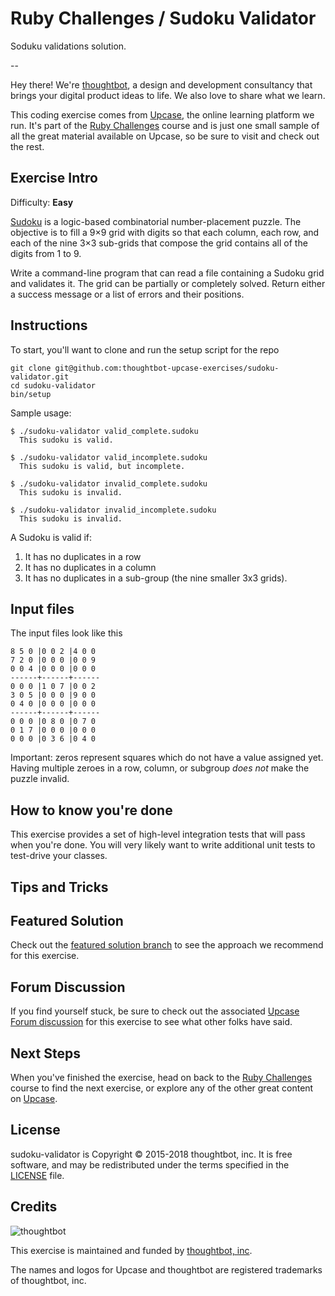 # Ruby Challenges / Sudoku Validator

Soduku validations solution.

--

Hey there! We're [thoughtbot](https://thoughtbot.com), a design and
development consultancy that brings your digital product ideas to life.
We also love to share what we learn.

This coding exercise comes from [Upcase](https://thoughtbot.com/upcase),
the online learning platform we run. It's part of the
[Ruby Challenges](https://thoughtbot.com/upcase/ruby-challenges) course and is just one small sample of all
the great material available on Upcase, so be sure to visit and check out the rest.

## Exercise Intro

Difficulty: **Easy**

[Sudoku](http://en.wikipedia.org/wiki/Sudoku) is a logic-based combinatorial number-placement puzzle. The objective is to fill a 9×9 grid with digits so that each column, each row, and each of the nine 3×3 sub-grids that compose the grid contains all of the digits from 1 to 9.

Write a command-line program that can read a file containing a Sudoku grid and validates it. The grid can be partially or completely solved. Return either a  success message or a list of errors and their positions.

## Instructions

To start, you'll want to clone and run the setup script for the repo

    git clone git@github.com:thoughtbot-upcase-exercises/sudoku-validator.git
    cd sudoku-validator
    bin/setup

Sample usage:

```
$ ./sudoku-validator valid_complete.sudoku
  This sudoku is valid.

$ ./sudoku-validator valid_incomplete.sudoku
  This sudoku is valid, but incomplete.

$ ./sudoku-validator invalid_complete.sudoku
  This sudoku is invalid.

$ ./sudoku-validator invalid_incomplete.sudoku
  This sudoku is invalid.
```

A Sudoku is valid if:

1. It has no duplicates in a row
2. It has no duplicates in a column
3. It has no duplicates in a sub-group (the nine smaller 3x3 grids).

## Input files
The input files look like this

```
8 5 0 |0 0 2 |4 0 0
7 2 0 |0 0 0 |0 0 9
0 0 4 |0 0 0 |0 0 0
------+------+------
0 0 0 |1 0 7 |0 0 2
3 0 5 |0 0 0 |9 0 0
0 4 0 |0 0 0 |0 0 0
------+------+------
0 0 0 |0 8 0 |0 7 0
0 1 7 |0 0 0 |0 0 0
0 0 0 |0 3 6 |0 4 0
```

Important: zeros represent squares which do not have a value assigned yet. Having multiple zeroes in a row, column, or subgroup _does not_ make the puzzle invalid.

## How to know you're done

This exercise provides a set of high-level integration tests that will pass when you're done. You will very likely want to write additional unit tests to test-drive your classes.

## Tips and Tricks



## Featured Solution

Check out the [featured solution branch](https://github.com/thoughtbot-upcase-exercises/sudoku-validator/compare/featured-solution#toc) to
see the approach we recommend for this exercise.

## Forum Discussion

If you find yourself stuck, be sure to check out the associated
[Upcase Forum discussion](https://forum.upcase.com/t/ruby-challenges-sudoku-validator/4605)
for this exercise to see what other folks have said.

## Next Steps

When you've finished the exercise, head on back to the
[Ruby Challenges](https://thoughtbot.com/upcase/ruby-challenges) course to find the next exercise,
or explore any of the other great content on
[Upcase](https://thoughtbot.com/upcase).

## License

sudoku-validator is Copyright © 2015-2018 thoughtbot, inc. It is free software,
and may be redistributed under the terms specified in the
[LICENSE](/LICENSE.md) file.

## Credits

![thoughtbot](https://presskit.thoughtbot.com/assets/images/logo.svg)

This exercise is maintained and funded by
[thoughtbot, inc](http://thoughtbot.com/community).

The names and logos for Upcase and thoughtbot are registered trademarks of
thoughtbot, inc.
